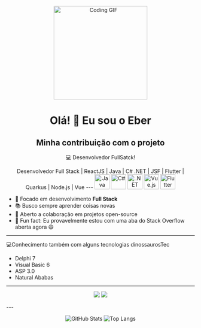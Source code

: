 <p align="center">
  <img src="https://media.giphy.com/media/qgQUggAC3Pfv687qPC/giphy.gif" width="250" alt="Coding GIF" />
</p>
<h1 align="center">Olá! 👋 Eu sou o Eber</h1>
<h2 align="center">Minha contribuição com o projeto</h2>
<p align="center">💻 Desenvolvedor FullSatck!</p>

<p align="center">
Desenvolvedor Full Stack | ReactJS | Java | C# .NET | JSF | Flutter | Quarkus | Node.js | Vue
---
  <img src="https://cdn.jsdelivr.net/gh/devicons/devicon/icons/java/java-original.svg" width="40" alt="Java" />
  <img src="https://cdn.jsdelivr.net/gh/devicons/devicon/icons/csharp/csharp-original.svg" width="40" alt="C#" />
  <img src="https://cdn.jsdelivr.net/gh/devicons/devicon/icons/dot-net/dot-net-original.svg" width="40" alt=".NET" />

  <img src="https://cdn.jsdelivr.net/gh/devicons/devicon/icons/vuejs/vuejs-original.svg" width="40" alt="Vue.js" />
  <img src="https://cdn.jsdelivr.net/gh/devicons/devicon/icons/flutter/flutter-original.svg" width="40" alt="Flutter" />
</p>

- 🎯 Focado em desenvolvimento **Full Stack**
- 📚 Busco sempre aprender coisas novas
- 🤝 Aberto a colaboração em projetos open-source
- 🧩 Fun fact: Eu provavelmente estou com uma aba do Stack Overflow aberta agora 😄

---
💻Conhecimento também com alguns tecnologias dinossaurosTec
 - Delphi 7
 - Visual Basic 6
 - ASP 3.0
 - Natural Ababas
---

<p align="center">
  <a href="https://www.linkedin.com/in/eber-de-mattos-camargo-9006ab7b/"><img src="https://img.shields.io/badge/-LinkedIn-blue?style=flat&logo=linkedin&logoColor=white"/></a>
  <a href="mailto:ebercamargo@email.com"><img src="https://img.shields.io/badge/-Email-red?style=flat&logo=gmail&logoColor=white"/></a>
</p>
---
<p align="center">
  <img src="https://github-readme-stats.vercel.app/api?username=seuusuario&show_icons=true&theme=tokyonight" alt="GitHub Stats" />
  <img src="https://github-readme-stats.vercel.app/api/top-langs/?username=seuusuario&layout=compact&theme=tokyonight" alt="Top Langs" />
</p>

